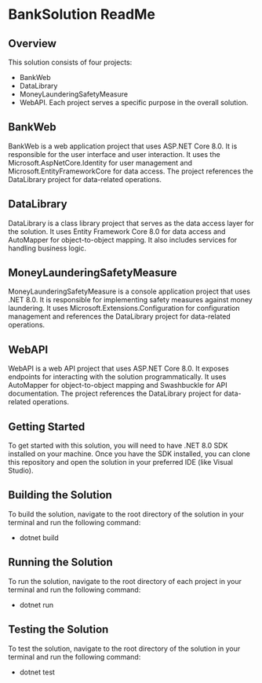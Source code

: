 # BankSolution ReadMe
## Overview
This solution consists of four projects: 
* BankWeb
* DataLibrary
* MoneyLaunderingSafetyMeasure
* WebAPI.
Each project serves a specific purpose in the overall solution.
## BankWeb
BankWeb is a web application project that uses ASP.NET Core 8.0. It is responsible for the user interface and user interaction. It uses the Microsoft.AspNetCore.Identity for user management and Microsoft.EntityFrameworkCore for data access. The project references the DataLibrary project for data-related operations.
## DataLibrary
DataLibrary is a class library project that serves as the data access layer for the solution. It uses Entity Framework Core 8.0 for data access and AutoMapper for object-to-object mapping. It also includes services for handling business logic.
## MoneyLaunderingSafetyMeasure
MoneyLaunderingSafetyMeasure is a console application project that uses .NET 8.0. It is responsible for implementing safety measures against money laundering. It uses Microsoft.Extensions.Configuration for configuration management and references the DataLibrary project for data-related operations.
## WebAPI
WebAPI is a web API project that uses ASP.NET Core 8.0. It exposes endpoints for interacting with the solution programmatically. It uses AutoMapper for object-to-object mapping and Swashbuckle for API documentation. The project references the DataLibrary project for data-related operations.
## Getting Started
To get started with this solution, you will need to have .NET 8.0 SDK installed on your machine. Once you have the SDK installed, you can clone this repository and open the solution in your preferred IDE (like Visual Studio).
## Building the Solution
To build the solution, navigate to the root directory of the solution in your terminal and run the following command:
* dotnet build
## Running the Solution
To run the solution, navigate to the root directory of each project in your terminal and run the following command:
* dotnet run
## Testing the Solution
To test the solution, navigate to the root directory of the solution in your terminal and run the following command:
* dotnet test
